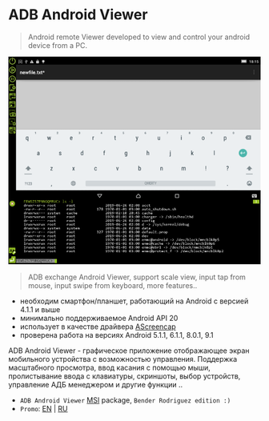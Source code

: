 # ADB Android Viewer

> Android remote Viewer 
developed to view and control your android device from a PC.


![adbviewer](docs/images/adbviewer-2-terminal-en.png)


> ADB exchange Android Viewer, support scale view, input tap from mouse, input swipe from keyboard, more features..


- необходим смартфон/планшет, работающий на Android с версией 4.1.1 и выше  
- минимально поддерживаемое Android API 20  
- использует в качестве драйвера [AScreencap](https://github.com/ClnViewer/Android-fast-screen-capture)  
- проверена работа на версиях Android 5.1.1, 6.1.1, 8.0.1, 9.1  


ADB Android Viewer - графическое приложение отображающее экран мобильного устройства с возможностью управления. Поддержка масштабного просмотра, ввод касания с помощью мыши, пролистывание ввода с клавиатуры, скриншоты, выбор устройств, управление АДБ менеджером и другие функции ..  

- `ADB Android Viewer` [MSI](https://clnviewer.github.io/ADB-Android-Viewer/dist/Android-ADB-Viewer.msi) package, `Bender Rodriguez edition :)`  
- `Promo`: [EN](https://clnviewer.github.io/Code-Blocks-Android-NDK/ADBANDROIDVIEWER.EN.html) | [RU](https://clnviewer.github.io/Code-Blocks-Android-NDK/ADBANDROIDVIEWER.RU.html)  

